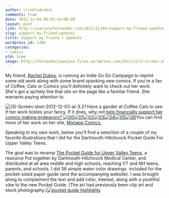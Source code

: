```yaml
---
author: crinkledcomix
comments: true
date: 2012-12-04 06:03:41+00:00
layout: post
link: http://juanjosefernandez.com/2012/12/04/support-my-friend-updates/
slug: support-my-friend-updates
title: Support my friend + Updates
wordpress_id: 1386
categories:
- Comics
old: true
image: http://fernandezjuanjose.files.wordpress.com/2012/12/3-screen-shot-2012-12-03-at-3-21.gif
---
```


My friend, [Rachel Dukes](http://www.mixtapecomics.com/?page_id=6), is running an Indie Go Go Campaign to reprint some old work along with some brand spanking new comics. If you're a fan of Coffee, Cats or Comics you'll definitely want to check out her work. She's got a spritely line that sits on the page like a familiar friend. She warrants paying attention to.

![(3)-Screen-shot-2012-12-03-at-3.21](http://fernandezjuanjose.files.wordpress.com/2012/12/3-screen-shot-2012-12-03-at-3-21.gif)
Have a gander at Coffee Cats to see if her work tickles your fancy. If it does, why not [help financially support her comics making endeavors?](http://www.indiegogo.com/coffeecats/x/1849935)[
](http://fernandezjuanjose.files.wordpress.com/2012/12/06.png)[![00](http://fernandezjuanjose.files.wordpress.com/2012/12/00.png)](http://fernandezjuanjose.files.wordpress.com/2012/12/00.png)[![01](http://fernandezjuanjose.files.wordpress.com/2012/12/01.png)](http://fernandezjuanjose.files.wordpress.com/2012/12/01.png)[![02](http://fernandezjuanjose.files.wordpress.com/2012/12/02.png)](http://fernandezjuanjose.files.wordpress.com/2012/12/02.png)[![03](http://fernandezjuanjose.files.wordpress.com/2012/12/03.png)](http://fernandezjuanjose.files.wordpress.com/2012/12/03.png)[![04](http://fernandezjuanjose.files.wordpress.com/2012/12/04.png)](http://fernandezjuanjose.files.wordpress.com/2012/12/04.png)[![05](http://fernandezjuanjose.files.wordpress.com/2012/12/05.png)](http://fernandezjuanjose.files.wordpress.com/2012/12/05.png)[![06](http://fernandezjuanjose.files.wordpress.com/2012/12/06.png)](http://fernandezjuanjose.files.wordpress.com/2012/12/06.png)You can find more of her work on her site, [Mixtape Comics.](http://www.mixtapecomics.com/)

Speaking to my own work, below you'll find a selection of a couple of my favorite illustrations that I did for the Dartmouth-Hitchcock Pocket Guide For Upper Valley Teens.

The goal was to revamp [The Pocket Guide for Upper Valley Teens,](http://patients.dartmouth-hitchcock.org/teen_guide.html) a resource Put together by Dartmouth-Hitchcock Medical Center, and distributed at all area middle and high schools, reaching VT and NH teens, parents, and schools. I did 36 simple water color drawings  included for the pocket-sized paper guide (and the accompanying website). I was brought along to complement the text and add color, interest, along with a youthful vibe to the new Pocket Guide. (The art had previously been clip art and stock photography.)[![pocket guide highlights](http://fernandezjuanjose.files.wordpress.com/2012/12/pocket-guide-highlights.png)](http://fernandezjuanjose.files.wordpress.com/2012/12/pocket-guide-highlights.png)
